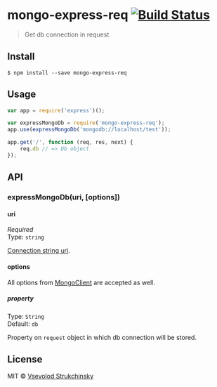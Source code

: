 # mongo-express-req [![Build Status](https://travis-ci.org/floatdrop/mongo-express-req.svg?branch=master)](https://travis-ci.org/floatdrop/mongo-express-req)

> Get db connection in request


## Install

```
$ npm install --save mongo-express-req
```


## Usage

```js
var app = require('express')();

var expressMongoDb = require('mongo-express-req');
app.use(expressMongoDb('mongodb://localhost/test'));

app.get('/', function (req, res, next) {
	req.db // => Db object
});
```


## API

### expressMongoDb(uri, [options])

#### uri

*Required*  
Type: `string`

[Connection string uri](http://docs.mongodb.org/manual/reference/connection-string/).

#### options

All options from [MongoClient](http://mongodb.github.io/node-mongodb-native/2.0/api/MongoClient.html) are accepted as well.

##### property

Type: `String`  
Default: `db`

Property on `request` object in which db connection will be stored.


## License

MIT © [Vsevolod Strukchinsky](http://github.com/floatdrop)
